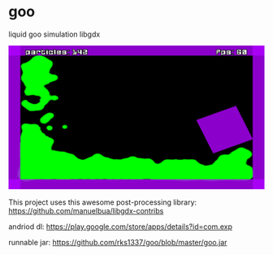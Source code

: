 # goo
liquid goo simulation libgdx

![Alt text](https://github.com/rks1337/goo/blob/master/goo_screen_1.png "goo out!")

This project uses this awesome post-processing library: https://github.com/manuelbua/libgdx-contribs

andriod dl: https://play.google.com/store/apps/details?id=com.exp

runnable jar: https://github.com/rks1337/goo/blob/master/goo.jar
